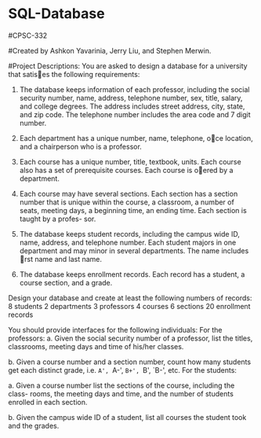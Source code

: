 # SQL-Database
#CPSC-332

#Created by Ashkon Yavarinia, Jerry Liu, and Stephen Merwin.


#Project Descriptions:
You are asked to design a database for a university that satises the following
requirements:

1. The database keeps information of each professor, including the social
security number, name, address, telephone number, sex, title, salary, and
college degrees. The address includes street address, city, state, and zip
code. The telephone number includes the area code and 7 digit number.

2. Each department has a unique number, name, telephone, oce location,
and a chairperson who is a professor.

3. Each course has a unique number, title, textbook, units. Each course also
has a set of prerequisite courses. Each course is oered by a department.

4. Each course may have several sections. Each section has a section number
that is unique within the course, a classroom, a number of seats, meeting
days, a beginning time, an ending time. Each section is taught by a profes-
sor.

5. The database keeps student records, including the campus wide ID, name,
address, and telephone number. Each student majors in one department and
may minor in several departments. The name includes rst name and last
name.

6. The database keeps enrollment records. Each record has a student, a
course section, and a grade.



Design your database and create at least the following numbers of records:
8 students 2 departments 3 professors
4 courses 6 sections 20 enrollment records



You should provide interfaces for the following individuals:
For the professors:
a. Given the social security number of a professor, list the titles, classrooms,
meeting days and time of his/her classes.

b. Given a course number and a section number, count how many students
get each distinct grade, i.e. `A', `A-', `B+', `B', `B-', etc.
For the students:

a. Given a course number list the sections of the course, including the class-
rooms, the meeting days and time, and the number of students enrolled in
each section.

b. Given the campus wide ID of a student, list all courses the student took
and the grades.

